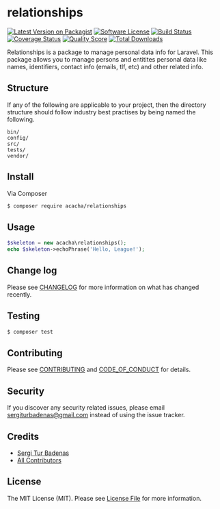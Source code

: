 # relationships

[![Latest Version on Packagist][ico-version]][link-packagist]
[![Software License][ico-license]](LICENSE.md)
[![Build Status][ico-travis]][link-travis]
[![Coverage Status][ico-scrutinizer]][link-scrutinizer]
[![Quality Score][ico-code-quality]][link-code-quality]
[![Total Downloads][ico-downloads]][link-downloads]

Relationships is a package to manage personal data info for Laravel. This package allows you to manage persons and entitites
 personal data like names, identifiers, contact info (emails, tlf, etc) and other related info.

## Structure

If any of the following are applicable to your project, then the directory structure should follow industry best practises by being named the following.

```
bin/        
config/
src/
tests/
vendor/
```


## Install

Via Composer

``` bash
$ composer require acacha/relationships
```

## Usage

``` php
$skeleton = new acacha\relationships();
echo $skeleton->echoPhrase('Hello, League!');
```

## Change log

Please see [CHANGELOG](CHANGELOG.md) for more information on what has changed recently.

## Testing

``` bash
$ composer test
```

## Contributing

Please see [CONTRIBUTING](CONTRIBUTING.md) and [CODE_OF_CONDUCT](CODE_OF_CONDUCT.md) for details.

## Security

If you discover any security related issues, please email sergiturbadenas@gmail.com instead of using the issue tracker.

## Credits

- [Sergi Tur Badenas][link-author]
- [All Contributors][link-contributors]

## License

The MIT License (MIT). Please see [License File](LICENSE.md) for more information.

[ico-version]: https://img.shields.io/packagist/v/acacha/relationships.svg?style=flat-square
[ico-license]: https://img.shields.io/badge/license-MIT-brightgreen.svg?style=flat-square
[ico-travis]: https://img.shields.io/travis/acacha/relationships/master.svg?style=flat-square
[ico-scrutinizer]: https://img.shields.io/scrutinizer/coverage/g/acacha/relationships.svg?style=flat-square
[ico-code-quality]: https://img.shields.io/scrutinizer/g/acacha/relationships.svg?style=flat-square
[ico-downloads]: https://img.shields.io/packagist/dt/acacha/relationships.svg?style=flat-square

[link-packagist]: https://packagist.org/packages/acacha/relationships
[link-travis]: https://travis-ci.org/acacha/relationships
[link-scrutinizer]: https://scrutinizer-ci.com/g/acacha/relationships/code-structure
[link-code-quality]: https://scrutinizer-ci.com/g/acacha/relationships
[link-downloads]: https://packagist.org/packages/acacha/relationships
[link-author]: https://github.com/acacha
[link-contributors]: ../../contributors
